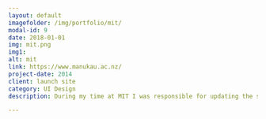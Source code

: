 ```yaml
---
layout: default
imagefolder: /img/portfolio/mit/
modal-id: 9
date: 2018-01-01
img: mit.png
img1:
alt: mit
link: https://www.manukau.ac.nz/
project-date: 2014
client: launch site
category: UI Design
description: During my time at MIT I was responsible for updating the site design to fit the rebrand. As well as the art direction for the visual and multimedia content of all the  organization's web sites. Making sure that a consistent look and feel is maintained.

---
```

